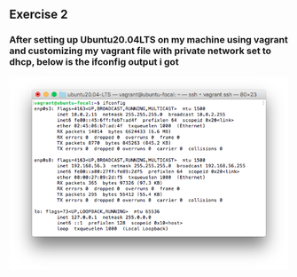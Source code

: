 ## Exercise 2
### After setting up Ubuntu20.04LTS on my machine using vagrant and customizing  my vagrant file with private network set to dhcp, below is the ifconfig output i got
![ifconfig output](../screenshots/ifconfig.png)

